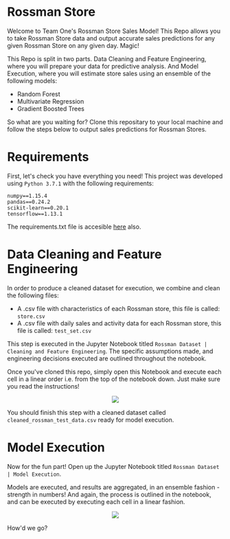 # Rossman Store 

Welcome to Team One's Rossman Store Sales Model! This Repo allows you to take Rossman Store data and output accurate
sales predictions for any given Rossman Store on any given day. Magic!

This Repo is split in two parts. Data Cleaning and Feature Engineering, where you will prepare your data for predictive analysis. And Model Execution, where you will estimate store sales using an ensemble of the following models:

* Random Forest
* Multivariate Regression
* Gradient Boosted Trees

So what are you waiting for? Clone this repositary to your local machine and follow the steps below to output
sales predictions for Rossman Stores.



# Requirements

First, let's check you have everything you need! This project was developed using `Python 3.7.1` with the following requirements:

```
numpy==1.15.4
pandas==0.24.2
scikit-learn==0.20.1
tensorflow==1.13.1
```
The requirements.txt file is accesible [here](https://github.com/EdithChorev/Team1/blob/master/requirements.txt) also.



# Data Cleaning and Feature Engineering

In order to produce a cleaned dataset for execution, we combine and clean the following files:

* A .csv file with characteristics of each Rossman store, this file is called: `store.csv`
* A .csv file with daily sales and activity data for each Rossman store, this file is called: `test_set.csv`

This step is executed in the Jupyter Notebook titled `Rossman Dataset | Cleaning and Feature Engineering`. The specific
assumptions made, and engineering decisions executed are outlined throughout the notebook.

Once you've cloned this repo, simply open this Notebook and execute each cell 
in a linear order i.e. from the top of the notebook down. Just make sure you read the instructions!


<p align="center">
  <img src="https://i.chzbgr.com/full/8396877568/hDEBA606B/"/>
</p>


You should finish this step with a cleaned dataset called `cleaned_rossman_test_data.csv` ready for model execution.



# Model Execution

Now for the fun part! Open up the Jupyter Notebook titled `Rossman Dataset | Model Execution`. 

Models are executed, and results are aggregated, in an ensemble fashion - strength in numbers! And again, the process is outlined in the notebook, and can be executed by executing each cell in a linear fashion.

<p align="center">
  <img src="https://i.pinimg.com/originals/f0/d9/84/f0d984083416dedfa4e7501ce9b02296.jpg"/>
</p>

How'd we go?

